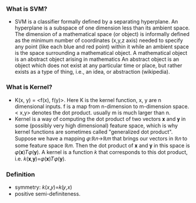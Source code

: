 ### What is SVM?
  - SVM is a classifier formally defined by a separating hyperplane. An hyperplane is a subspace of one dimension less than
    its ambient space. The dimension of a mathematical space (or object) is informally defined as the minimum number of 
    coordinates (x,y,z axis) needed to specify any point (like each blue and red point) within it while an ambient space 
    is the space surrounding a mathematical object. A mathematical object is an abstract object arising in mathematics An
    abstract object is an object which does not exist at any particular time or place, but rather exists as a type of thing,
    i.e., an idea, or abstraction (wikipedia).
  
### What is Kernel?
   - K(x, y) = <f(x), f(y)>. Here K is the kernel function, x, y are n dimensional inputs. f is a map from n-dimension 
    to m-dimension space. < x,y> denotes the dot product. usually m is much larger than n.
   - Kernel is a way of computing the dot product of two vectors 𝐱 and 𝐲 in some (possibly very high dimensional) feature 
     space, which is why kernel functions are sometimes called "generalized dot product". 
     Suppose we have a mapping 𝜑:ℝ𝑛→ℝ𝑚 that brings our vectors in ℝ𝑛 to some feature space ℝ𝑚. Then 
     the dot product of 𝐱 and 𝐲 in this space is 𝜑(𝐱)𝑇𝜑(𝐲). A kernel is a function 𝑘 that corresponds to this
     dot product, i.e. 𝑘(𝐱,𝐲)=𝜑(𝐱)𝑇𝜑(𝐲).
### Definition
  - symmetry: 𝑘(𝑥,𝑦)=𝑘(𝑦,𝑥)
  - positive semi-definiteness.
    
  
